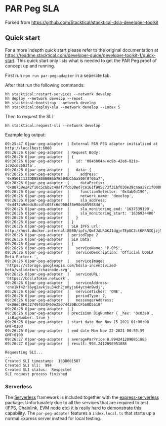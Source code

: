 # PAR Peg SLA

Forked from https://github.com/Stacktical/stacktical-dsla-developer-toolkit

## Quick start

For a more indepth quick start please refer to the original documentation at https://readme.stacktical.com/developer-guide/developer-toolkit-1/quick-start. This quick start only lists what is needed to get the PAR Peg proof of concept up and running.


First run `npm run par-peg-adapter` in a seperate tab.

After that run the following commands:

```
hh stacktical:restart-services --network develop
hh deploy --network develop --reset
hh stacktical:bootstrap --network develop
hh stacktical:deploy-sla --network develop --index 5
```

Then to request the SLI

```
hh stacktical:request-sli --network develop
```

Example log output:

```
09:25:47 0|par-peg-adapter  | External PAR PEG adapter initialized at http://localhost:6080
09:26:26 0|par-peg-adapter  | Request Body:
09:26:26 0|par-peg-adapter  | {
09:26:26 0|par-peg-adapter  |   id: '084bb04a-ec8b-42e6-821e-1c92c63503fa',
09:26:26 0|par-peg-adapter  |   data: {
09:26:26 0|par-peg-adapter  |     address: '0x9561C133DD8580860B6b7E504bC5Aa500f0f06a7',
09:26:26 0|par-peg-adapter  |     dataPrefix: '0x08759e242f18c5c6b2c49af7fcb38ed7ce161f985273f31bf030e29caaa27c1f000000000000000000000000000000000000000000000000016345785d8a0000000000000000000000000000e982e462b094850f12af94d21d470e21be9d0e9c6a9705b4000000000000000000000000000000000000000000000000000000000000000000000000000000000000000000000000000000000000000061a1ecdd',
09:26:26 0|par-peg-adapter  |     functionSelector: '0x4ab0d190',
09:26:26 0|par-peg-adapter  |     network_name: 'develop',
09:26:26 0|par-peg-adapter  |     sla_address: '0xd472a9dedc8ccdfc05fc6d9604f8e90eb859884d',
09:26:26 0|par-peg-adapter  |     sla_monitoring_end: '1637539199',
09:26:26 0|par-peg-adapter  |     sla_monitoring_start: '1636934400'
09:26:26 0|par-peg-adapter  |   }
09:26:26 0|par-peg-adapter  | }
09:26:26 0|par-peg-adapter  | SLA IPFS url: http://host.docker.internal:8080/ipfs/QmfJALRGKJ1dgjnTEpUC2ctKPRNXQjzj5hXifddZAn1qAJ
09:26:26 0|par-peg-adapter  | periodType 2
09:26:26 0|par-peg-adapter  | SLA Data:
09:26:26 0|par-peg-adapter  | {
09:26:26 0|par-peg-adapter  |   serviceName: 'P-OPS',
09:26:26 0|par-peg-adapter  |   serviceDescription: 'Official bDSLA Beta Partner.',
09:26:26 0|par-peg-adapter  |   serviceImage: 'https://storage.googleapis.com/bdsla-incentivized-beta/validators/chainode.svg',
09:26:26 0|par-peg-adapter  |   serviceURL: 'https://bdslaToken.network',
09:26:26 0|par-peg-adapter  |   serviceAddress: 'one1kf42rl6yg2avkjsu34ch2jn8yjs64ycn4n9wdj',
09:26:26 0|par-peg-adapter  |   serviceTicker: 'ONE',
09:26:26 0|par-peg-adapter  |   periodType: 2,
09:26:26 0|par-peg-adapter  |   messengerAddress: '0xD86C8F0327494034F60e25074420BcCF560D5610'
09:26:26 0|par-peg-adapter  | }
09:26:26 0|par-peg-adapter  | precision BigNumber { _hex: '0x03e8', _isBigNumber: true }
09:26:26 0|par-peg-adapter  | start date Mon Nov 15 2021 01:00:00 GMT+0100
09:26:26 0|par-peg-adapter  | end date Mon Nov 22 2021 00:59:59 GMT+0100
09:26:27 0|par-peg-adapter  | averageParPrice 0.9942412096951886
09:26:27 0|par-peg-adapter  | result: 994.2412096951886
```

```
Requesting SLI...
...
Created SLI timestamp:  1638001587
Created SLI sli:  994
Created SLI status:  Respected
SLI request process finished
```

### Serverless

The [Serverless](https://www.serverless.com/) framework is included together with the [express-serverless](https://github.com/vendia/serverless-express/) package. Unfortunately due to all the services that are required to test (IFPS, Chainlink, EVM node etc) it is really hard to demonstrate this capability. The `par-peg-adapter` features a `index.local.ts` that starts up a normal Express server instead for local testing.



